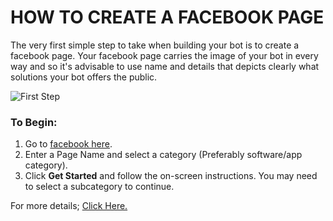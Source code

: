 # HOW TO CREATE A FACEBOOK PAGE
The very first simple step to take when building your bot is to create a facebook page. Your facebook page carries the image of your bot in every way and so it's advisable to use name and details that depicts clearly what solutions your bot offers the public.

![First Step](https://www.wholesaleclearance.co.uk/blog/wp-content/uploads/2015/07/Facebook5.jpg)

### To Begin:
1. Go to [facebook here](https://m.facebook.com/pages/create).
2. Enter a Page Name and select a category (Preferably software/app category).
3. Click **Get Started** and follow the on-screen instructions. You may need to select a subcategory to continue.

For more details; [Click Here.](https://m.facebook.com/help/104002523024878?helpref=about_content)

